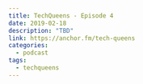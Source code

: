 ```yaml
---
title: TechQueens - Episode 4
date: 2019-02-18
description: "TBD"
link: https://anchor.fm/tech-queens
categories:
  - podcast
tags:
  - techqueens
---
```

